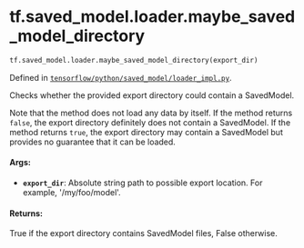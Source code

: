 <div itemscope itemtype="http://developers.google.com/ReferenceObject">
<meta itemprop="name" content="tf.saved_model.loader.maybe_saved_model_directory" />
<meta itemprop="path" content="Stable" />
</div>

# tf.saved_model.loader.maybe_saved_model_directory

``` python
tf.saved_model.loader.maybe_saved_model_directory(export_dir)
```



Defined in [`tensorflow/python/saved_model/loader_impl.py`](https://www.tensorflow.org/code/tensorflow/python/saved_model/loader_impl.py).

Checks whether the provided export directory could contain a SavedModel.

Note that the method does not load any data by itself. If the method returns
`false`, the export directory definitely does not contain a SavedModel. If the
method returns `true`, the export directory may contain a SavedModel but
provides no guarantee that it can be loaded.

#### Args:

* <b>`export_dir`</b>: Absolute string path to possible export location. For example,
              '/my/foo/model'.


#### Returns:

True if the export directory contains SavedModel files, False otherwise.